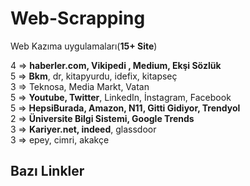 # Web-Scrapping
 Web Kazıma uygulamaları(**15+ Site**)<br>
 
4 => **haberler.com, Vikipedi , Medium, Ekşi Sözlük** <br>
5 => **Bkm**, dr, kitapyurdu, idefix, kitapseç <br>
3 => Teknosa, Media Markt, Vatan <br>
5 => **Youtube, Twitter**, LinkedIn, İnstagram, Facebook <br>
5 => **HepsiBurada, Amazon, N11, Gitti Gidiyor, Trendyol**  <br>
2 => **Üniversite Bilgi Sistemi, Google Trends** <br>
3 => **Kariyer.net, indeed**, glassdoor <br>
3 => epey, cimri, akakçe<br>


## Bazı Linkler 
